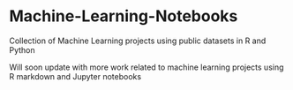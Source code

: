 # Machine-Learning-Notebooks
Collection of Machine Learning projects using public datasets in R and Python

Will soon update with more work related to machine learning projects using R markdown and Jupyter notebooks
